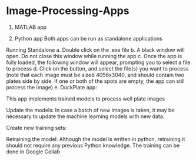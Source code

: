 # Image-Processing-Apps


1. MATLAB app

2. Python app
Both apps can be run as standalone applications

Running Standalone
a. Double click on the .exe file
b. A black window will open. Do not close this window while running the app
c. Once the app is fully loaded, the following window will appear, prompting you to select a file to process
d. Click on the button, and select the file(s) you want to process (note that each image must be sized 4056x3040, and should contain two plates side by side. If one or both of the spots are empty, the app can still process the image)
e. 
DuckPlate app:

This app implements trained models to process well plate images


Update the models: 
In case a batch of new images is taken, it may be necessary to update the machine learning models with new data.


Create new training sets:

Retraining the model: Although the model is written in python, retraining it should not require any previous Python knowledge. The training can be done in Google Collab 
